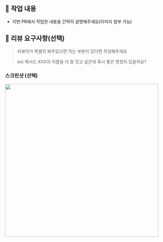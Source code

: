 <!--[#이슈번호] Title
ex) [#1] PR Templete 생성
타이틀 양식 참고하고 지우기 !!-->
## 📝 작업 내용

- 이번 PR에서 작업한 내용을 간략히 설명해주세요(이미지 첨부 가능)

## 💬 리뷰 요구사항(선택)

> 리뷰어가 특별히 봐주었으면 하는 부분이 있다면 작성해주세요

> ex) 메서드 XXX의 이름을 더 잘 짓고 싶은데 혹시 좋은 명칭이 있을까요?

### 스크린샷 (선택)
<img src="" width="500"/>
